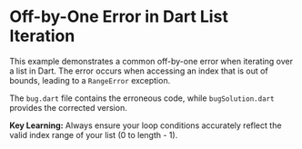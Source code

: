 # Off-by-One Error in Dart List Iteration

This example demonstrates a common off-by-one error when iterating over a list in Dart.  The error occurs when accessing an index that is out of bounds, leading to a `RangeError` exception.

The `bug.dart` file contains the erroneous code, while `bugSolution.dart` provides the corrected version.

**Key Learning:** Always ensure your loop conditions accurately reflect the valid index range of your list (0 to length - 1).